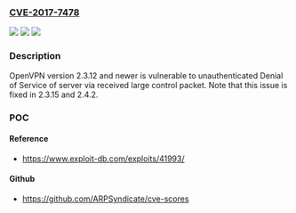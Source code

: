 ### [CVE-2017-7478](https://cve.mitre.org/cgi-bin/cvename.cgi?name=CVE-2017-7478)
![](https://img.shields.io/static/v1?label=Product&message=openvpn&color=blue)
![](https://img.shields.io/static/v1?label=Version&message=2.3.12%20and%20newer%20&color=brightgreen)
![](https://img.shields.io/static/v1?label=Vulnerability&message=CWE-617&color=brightgreen)

### Description

OpenVPN version 2.3.12 and newer is vulnerable to unauthenticated Denial of Service of server via received large control packet. Note that this issue is fixed in 2.3.15 and 2.4.2.

### POC

#### Reference
- https://www.exploit-db.com/exploits/41993/

#### Github
- https://github.com/ARPSyndicate/cve-scores

